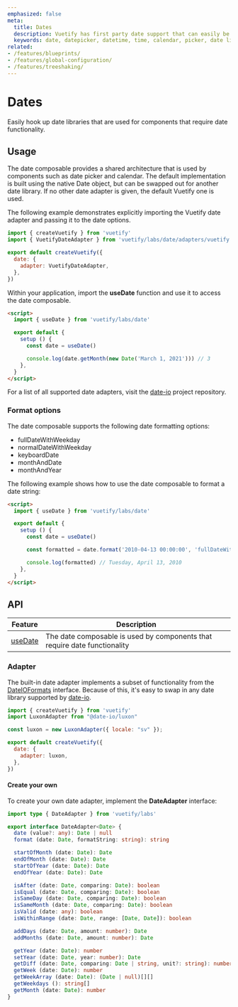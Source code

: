 ```yaml
---
emphasized: false
meta:
  title: Dates
  description: Vuetify has first party date support that can easily be swapped for another date library
  keywords: date, datepicker, datetime, time, calendar, picker, date library
related:
- /features/blueprints/
- /features/global-configuration/
- /features/treeshaking/
---
```


# Dates

Easily hook up date libraries that are used for components that require date functionality.

<entry />

## Usage

The date composable provides a shared architecture that is used by components such as date picker and calendar. The default implementation is built using the native Date object, but can be swapped out for another date library. If no other date adapter is given, the default Vuetify one is used.

The following example demonstrates explicitly importing the Vuetify date adapter and passing it to the date options.

```js { resource="src/plugins/vuetify.js" }
import { createVuetify } from 'vuetify'
import { VuetifyDateAdapter } from 'vuetify/labs/date/adapters/vuetify'

export default createVuetify({
  date: {
    adapter: VuetifyDateAdapter,
  },
})
```

Within your application, import the **useDate** function and use it to access the date composable.

```html { resource="src/views/Date.vue" }
<script>
  import { useDate } from 'vuetify/labs/date'

  export default {
    setup () {
      const date = useDate()

      console.log(date.getMonth(new Date('March 1, 2021'))) // 3
    },
  }
</script>
```

<alert type="info">

For a list of all supported date adapters, visit the [date-io](https://github.com/dmtrKovalenko/date-io#projects) project repository.

</alert>

### Format options

The date composable supports the following date formatting options:

* fullDateWithWeekday
* normalDateWithWeekday
* keyboardDate
* monthAndDate
* monthAndYear

The following example shows how to use the date composable to format a date string:

```html { resource="src/views/Date.vue" }
<script>
  import { useDate } from 'vuetify/labs/date'

  export default {
    setup () {
      const date = useDate()

      const formatted = date.format('2010-04-13 00:00:00', 'fullDateWithWeekday')

      console.log(formatted) // Tuesday, April 13, 2010
    },
  }
</script>
```

## API

| Feature | Description |
| - | - |
| [useDate](/api/use-date/) | The date composable is used by components that require date functionality |

<api-inline hide-links />

### Adapter

The built-in date adapter implements a subset of functionality from the [DateIOFormats](https://github.com/dmtrKovalenko/date-io/blob/master/packages/core/IUtils.d.ts) interface. Because of this, it's easy to swap in any date library supported by [date-io](https://github.com/dmtrKovalenko/date-io).

```js { resource="src/plugins/vuetify.js" }
import { createVuetify } from 'vuetify'
import LuxonAdapter from "@date-io/luxon"

const luxon = new LuxonAdapter({ locale: "sv" });

export default createVuetify({
  date: {
    adapter: luxon,
  },
})
```

#### Create your own

To create your own date adapter, implement the **DateAdapter** interface:

```ts
import type { DateAdapter } from 'vuetify/labs'

export interface DateAdapter<Date> {
  date (value?: any): Date | null
  format (date: Date, formatString: string): string

  startOfMonth (date: Date): Date
  endOfMonth (date: Date): Date
  startOfYear (date: Date): Date
  endOfYear (date: Date): Date

  isAfter (date: Date, comparing: Date): boolean
  isEqual (date: Date, comparing: Date): boolean
  isSameDay (date: Date, comparing: Date): boolean
  isSameMonth (date: Date, comparing: Date): boolean
  isValid (date: any): boolean
  isWithinRange (date: Date, range: [Date, Date]): boolean

  addDays (date: Date, amount: number): Date
  addMonths (date: Date, amount: number): Date

  getYear (date: Date): number
  setYear (date: Date, year: number): Date
  getDiff (date: Date, comparing: Date | string, unit?: string): number
  getWeek (date: Date): number
  getWeekArray (date: Date): (Date | null)[][]
  getWeekdays (): string[]
  getMonth (date: Date): number
}
```
